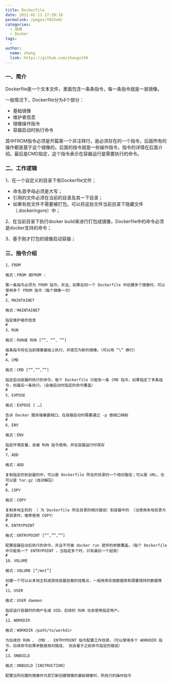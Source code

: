 ```yaml
---
title: Dockerfile
date: 2021-02-11 17:39:18
permalink: /pages/f025e0/
categories:
  - 运维
  - Docker
tags:
  - 
author: 
  name: zhang
  link: https://github.com/zhangst94
---
```

### 一、简介

Dockerfile是一个文本文件，里面包含一条条指令，每一条指令就是一层镜像。

一般情况下，Dockerfile分为4个部分：

- 基础镜像
- 维护者信息
- 镜像操作指令
- 容器启动时执行命令

其中FROM指令必须是开篇第一个非注释行，是必须存在的一个指令，后面所有的操作都是基于这个镜像的。后面的指令就是一些操作指令，指令的详情在后面介绍。最后是CMD指定，这个指令表示在容器运行是需要执行的命令。

### 二、工作逻辑

1、在一个自定义的目录下有Dockerfile文件；

- 命名首字母必须是大写；
- 引用的文件必须在当前的目录及其一下目录；
- 如果有些文件不需要被打包，可以将这些文件当前目录下隐藏文件（.dockeringore）中；

2、在当前目录下执行docker build来进行打包成镜像，Dockerfile中的命令必须是docker支持的命令；

3、基于刚才打包的镜像启动容器；



### 三、指令介绍

```shell
1、FROM

格式：FROM 或FROM :

第一条指令必须为 FROM 指令，并且，如果在同一个 Dockerfile 中创建多个镜像时，可以使用多个 FROM 指令（每个镜像一次）
#
2、MAINTAINET

格式：MAINTAINET

指定维护者的信息
#
3、RUN

格式：RUN或 RUN [“”, “”, “”]

每条指令将在当前镜像基础上执行，并提交为新的镜像。（可以用 “\” 换行）
#
4、CMD

格式：CMD [“”,””,””]

指定启动容器时执行的命令，每个 Dockerfile 只能有一条 CMD 指令，如果指定了多条指令，则最后一条执行。（会被启动时指定的命令覆盖）
#
5、EXPOSE

格式：EXPOSE [ …]

告诉 Docker 服务端暴露端口，在容器启动时需要通过 -p 做端口映射
#
6、ENV

格式：ENV

指定环境变量，会被 RUN 指令使用，并在容器运行时保存
#
7、ADD

格式：ADD

复制指定的到容器的中，可以是 Dockerfile 所在的目录的一个相对路径；可以是 URL，也可以是 tar.gz（自动解压）
#
8、COPY

格式：COPY

复制本地主机的 （ 为 Dockerfile 所在目录的相对路径）到容器中的 （当使用本地目录为源目录时，推荐使用 COPY）
#
9、ENTRYPOINT

格式：ENTRYPOINT [“”,””,””]

配置容器启动后执行的命令，并且不可被 docker run 提供的参数覆盖。（每个 Dockerfile 中只能有一个 ENTRYPOINT ，当指定多个时，只有最后一个起效）
#
10、VOLUME

格式：VOLUME [“/mnt”]

创建一个可以从本地主机或其他容器挂载的挂载点，一般用来存放数据库和需要保持的数据等
#
11、USER

格式：USER daemon

指定运行容器时的用户名或 UID，后续的 RUN 也会使用指定用户。
#
12、WORKDIR

格式：WORKDIR /path/to/workdir

为后续的 RUN 、 CMD 、 ENTRYPOINT 指令配置工作目录。（可以使用多个 WORKDIR 指令，后续命令如果参数是相对路径， 则会基于之前命令指定的路径）
#
13、ONBUILD

格式：ONBUILD [INSTRUCTION]

配置当所创建的镜像作为其它新创建镜像的基础镜像时，所执行的操作指令
```





